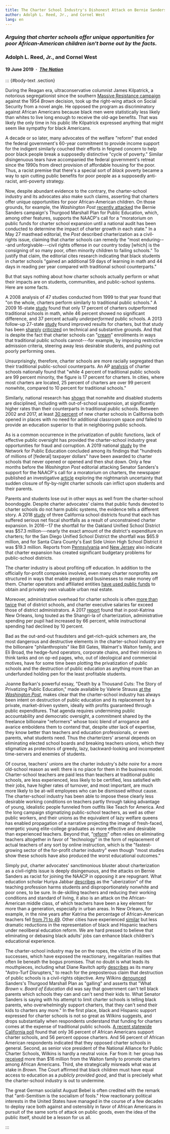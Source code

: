 ```yaml
---
title: The Charter School Industry's Dishonest Attack on Bernie Sanders
author: Adolph L. Reed, Jr., and Cornel West
lang: en
---
```


### _Arguing that charter schools offer unique opportunities for poor African-American children isn't borne out by the facts._

### Adolph L. Reed, Jr., and Cornel West

#### 19 June 2019&ensp;·&ensp;[_The Nation_](https://www.thenation.com/article/bernie-sanders-charter-schools/)

::: {#body-text .section}

During the Reagan era, ultraconservative columnist James Kilpatrick, a notorious segregationist since the southern [Massive Resistance campaign](http://civilrights.woodson.virginia.edu/exhibits/show/massive-resistance/overview) against the 1954 _Brown_ decision, took up the right-wing attack on Social Security from a novel angle. He opposed the program as discriminatory against African Americans because black men were statistically less likely than whites to live long enough to receive the old-age benefits. That was likely the only time in his public life Kilpatrick expressed anything that might seem like sympathy for black Americans.

A decade or so later, many advocates of the welfare "reform" that ended the federal government's 60-year commitment to provide income support for the indigent similarly couched their efforts in feigned concern to help poor black people break a supposedly distinctive "cycle of poverty." Similar disingenuous tears have accompanied the federal government's retreat since the 1990s from direct provision of affordable housing for the poor. Thus, a racist premise that there's a special sort of _black_ poverty became a way to spin cutting public benefits for poor people as a supposedly anti-racist, anti-poverty strategy.

Now, despite abundant evidence to the contrary, the charter-school industry and its advocates also make such claims, asserting that charters offer unique opportunities for poor African-American children. On those grounds, for example, the _Washington Post_ [recently attacked](https://www.washingtonpost.com/opinions/theres-nothing-progressive-about-strangling-charter-schools/2019/05/27/acb80baa-7bfb-11e9-a5b3-34f3edf1351e_story.html) the Bernie Sanders campaign's Thurgood Marshall Plan for Public Education, which, among other features, supports the NAACP's call for a "moratorium on public funds for charter school expansion until a national audit has been conducted to determine the impact of charter growth in each state." In a May 27 masthead editorial, the _Post_ described charterization as a civil-rights issue, claiming that charter schools can remedy the "most enduring---and unforgivable---civil rights offense in our country today \[which\] is the consigning of so many poor, often minority children to failing schools." To justify that claim, the editorial cites research indicating that black students in charter schools "gained an additional 59 days of learning in math and 44 days in reading per year compared with traditional school counterparts."

But that says nothing about how charter schools actually perform or what their impacts are on students, communities, and public-school systems. Here are some facts.

A 2008 analysis of 47 studies conducted from 1999 to that year found that "on the whole, charters perform similarly to traditional public schools." A 2009 16-state [study](https://credo.stanford.edu/sites/g/files/sbiybj6481/f/multiple_choice_executive_summary.pdf) found that only 17 percent of charters outperformed traditional schools in math, while 46 percent showed no significant difference, and 37 percent actually _underperformed_ public schools. A 2013 follow-up 27-state [study](https://credo.stanford.edu/sites/g/files/sbiybj6481/f/ncss_2013_executive_summary.pdf) found improved results for charters, but that study has been [sharply](https://nepc.colorado.edu/sites/default/files/ttr-_credo2013.pdf) [criticized](https://www.huffpost.com/entry/new-orleans-charter-schools-problems-exposed-at-naacp_b_58ff4297e4b0c13feaa5c810) on technical and substantive grounds. And that is despite the fact that charter schools can "[cream](https://nepc.colorado.edu/publication/TCR-Dirty-Dozen)" enrollments in ways that traditional public schools cannot---for example, by imposing restrictive admission criteria, steering away less desirable students, and pushing out poorly performing ones.

Unsurprisingly, therefore, charter schools are more racially segregated than their traditional public-school counterparts. An AP [analysis](https://www.apnews.com/e9c25534dfd44851a5e56bd57454b4f5) of charter schools nationally found that "while 4 percent of traditional public schools are 99 percent minority, the figure is 17 percent for charters. In cities, where most charters are located, 25 percent of charters are over 99 percent nonwhite, compared to 10 percent for traditional schools."

Similarly, national research has [shown](https://www.laprogressive.com/charters-suspend-black-students/) that nonwhite and disabled students are disciplined, including with out-of-school suspension, at significantly higher rates than their counterparts in traditional public schools. Between 2002 and 2017, at least [30 percent](https://www.inthepublicinterest.org/wp-content/uploads/FINAL_ITPI_SpendingBlind_April2017.pdf) of new charter schools in California both opened in places with no need for additional classroom space _and_ failed to provide an education superior to that in neighboring public schools.

As is a common occurrence in the privatization of public functions, lack of effective public oversight has provided the charter-school industry great opportunities for fraud and corruption. A 2019 national [study](https://networkforpubliceducation.org/asleepatthewheel/) by the Network for Public Education concluded among its findings that "hundreds of millions of \[federal\] taxpayer dollars" have been awarded to charter schools that never opened or opened and then shut down. Only a few months before the _Washington Post_ editorial attacking Senator Sanders's support for the NAACP's call for a moratorium on charters, the newspaper published an investigative [article](https://www.washingtonpost.com/local/education/its-absolutely-terrible-when-a-charter-school-closes-what-happens-to-the-kids/2019/01/31/d786350a-1a9e-11e9-88fe-f9f77a3bcb6c_story.html) exploring the nightmarish uncertainty that sudden closure of fly-by-night charter schools can inflict upon students and their parents.

Parents and students lose out in other ways as well from the charter-school boondoggle. Despite charter advocates' claims that public funds devoted to charter schools do not harm public systems, the evidence tells a different story. A 2018 [study](https://www.inthepublicinterest.org/wp-content/uploads/ITPI_Breaking_Point_May2018FINAL.pdf) of three California school districts found that each has suffered serious net fiscal shortfalls as a result of unconstrained charter expansion. In 2016--17 the shortfall for the Oakland Unified School District was \$57.3 million---nearly the exact amount of the district's expenditure on charters; for the San Diego Unified School District the shortfall was \$65.9 million, and for Santa Clara County's East Side Union High School District it was \$19.3 million. Reports from [Pennsylvania](https://triblive.com/news/pennsylvania/school-finance-experts-call-for-charter-school-funding-reforms/) and [New Jersey](https://www.northjersey.com/in-depth/news/watchdog/2019/03/27/nj-charter-schools-nj-tax-money-disappearing/2139903002/) also indicate that charter expansion has created significant budgetary problems for public-school districts.

The charter industry is about profiting off education. In addition to the officially for-profit companies involved, even many charter nonprofits are structured in ways that enable people and businesses to make money off them. Charter operators and affiliated entities [have used public funds](https://www.inthepublicinterest.org/wp-content/uploads/FINAL_ITPI_SpendingBlind_April2017.pdf) to obtain and privately own valuable urban real estate.

Moreover, administrative overhead for charter schools is often [more than twice](https://nepc.colorado.edu/publication/charter-revenue) that of district schools, and charter executive salaries far exceed those of district administrators. A 2017 [report](https://thelensnola.org/2017/01/17/study-says-new-orleans-schools-spend-more-on-administration-and-less-on-teaching-after-charter-transformation/) found that in post-Katrina New Orleans, long touted as the Shangri-la of charterization, administrative spending per pupil had increased by 66 percent, while instructional spending had declined by 10 percent.

Bad as the out-and-out fraudsters and get-rich-quick schemers are, the most dangerous and destructive elements in the charter-school industry are the billionaire "philanthropists" like Bill Gates, Walmart's Walton family, and Eli Broad, the hedge-fund operators, corporate chains, and their minions in think tanks and on op-ed pages, who, out of ideological and commercial motives, have for some time been plotting the privatization of public schools and the destruction of public education as anything more than an underfunded holding pen for the least profitable students.

Joanne Barkan's powerful essay, "Death by a Thousand Cuts: The Story of Privatizing Public Education," made available by Valerie Strauss [at the _Washington Post_](https://www.washingtonpost.com/news/answer-sheet/wp/2018/05/30/what-and-who-is-fueling-the-movement-to-privatize-public-education-and-why-you-should-care/), makes clear that the charter-school industry has always been intent on destruction of public education and its replacement by a private, market-driven system, ideally with profits guaranteed through public expenditures. That agenda requires undermining public accountability and democratic oversight, a commitment shared by the freelance billionaire "reformers" whose toxic blend of arrogance and avarice emboldens them to contend that, despite utter lack of expertise, they know better than teachers and education professionals, or even parents, what students need. Thus the charterizers' arsenal depends on eliminating elected school boards and breaking teachers unions, which they stigmatize as protectors of greedy, lazy, backward-looking and incompetent time-servers and enemies of students.

Of course, teachers' unions are the charter industry's _bête noire_ for a more old-school reason as well: there is no place for them in the business model. Charter-school teachers are paid less than teachers at traditional public schools, are less experienced, less likely to be certified, less satisfied with their jobs, have higher rates of turnover, and most important, are much more likely to be at-will employees who can be dismissed without cause. The charter-school industry has been able to impose these clearly less desirable working conditions on teachers partly through taking advantage of young, idealistic people funneled from outfits like Teach for America. And the long campaign stigmatizing public-school teachers, as well as other public workers, and their unions as the equivalent of lazy welfare queens has enabled propagation of a narrative projecting the image of fresh-faced, energetic young elite-college graduates as more effective and desirable than experienced teachers. Beyond that, "[reform](https://www.thenation.com/article/what-happens-when-your-teacher-robot/)" often relies on eliminating teachers altogether in favor of "technology" in the form of replacement of actual teachers of any sort by online instruction, which is the "fastest-growing sector of the for-profit charter industry" even though "most studies show these schools have also produced the worst educational outcomes."

Simply put, charter advocates' sanctimonious bluster about charterization as a civil-rights issue is deeply disingenuous, and the attacks on Bernie Sanders as racist for joining the NAACP in opposing it are repugnant. What education scholar Huriya Jabbar [describes](https://thehill.com/opinion/education/411750-charter-schools-uberization-of-teaching-profession-hurts-kids-too) as the "uberization" of the teaching profession harms students and disproportionately nonwhite and poor ones, to be sure. In de-skilling teachers and reducing their working conditions and standard of living, it also is an attack on the African-American middle class, of which teachers have been a key element for more than a generation, especially in urban areas. In New Orleans, for example, in the nine years after Katrina the percentage of African-American teachers fell [from 71 to 49](https://educationresearchalliancenola.org/files/publications/ERA1506-Policy-Brief-Teacher-Workforce-Cover.pdf). Other cities have experienced [similar](https://www.bettergov.org/news/declining-numbers-of-black-teachers-at-cps/) but less dramatic reductions in the representation of black and Hispanic teachers under neoliberal education reform. We are hard pressed to believe that eliminating or debasing black adults' jobs can enhance black children's educational experience.

The charter-school industry may be on the ropes, the victim of its own successes, which have exposed the reactionary, inegalitarian realities that often lie beneath the bogus promises. That no doubt is what leads its mouthpieces, including what Diane Ravitch aptly [describes](https://dianeravitch.net/2019/06/05/mercedes-schneider-the-walton-foundation-funds-a-new-grassroots-initiative/) as its many "Astro-Turf Disrupters," to reach for the preposterous claim that destruction of public schools is a civil-rights objective. Amy Wilkins [denounced](https://www.nytimes.com/2019/05/23/us/politics/bernie-sanders-charter-schools.html) Sanders's Thurgood Marshall Plan as "galling" and asserts that "What _Brown_ v. _Board of Education_ did was say that government can't tell black parents which schools they can and can't send their kids to. What Senator Sanders is saying with his attempt to limit charter schools is telling black parents, who overwhelmingly support charters, that they can't send their kids to charters any more." In the first place, black and Hispanic support expressed for charter schools is not so great as Wilkins suggests, and drops substantially when respondents understand that funding for charters comes at the expense of traditional public schools. [A recent statewide California poll](https://www.ppic.org/publication/ppic-statewide-survey-californians-and-education-april-2019/) found that only 36 percent of African Americans support charter schools, and 56 percent oppose charters. And 56 percent of African American respondents indicated that they opposed charter schools in general. Second, as senior vice president of the National Alliance for Public Charter Schools, Wilkins is hardly a neutral voice. Far from it: her group has [received](https://www.usnews.com/news/us/articles/2018-12-24/walmart-heirs-promote-charter-schools-among-black-community) more than \$16 million from the Walton family to promote charters among African Americans. Third, she strategically misreads what was at stake in _Brown_. The Court affirmed that black children must have equal access to education as a _publicly provided good_, and that is precisely what the charter-school industry is out to undermine.

The great German socialist August Bebel is often credited with the remark that "anti-Semitism is the socialism of fools." How reactionary political interests in the United States have managed in the course of a few decades to deploy race both against and ostensibly in favor of African Americans in pursuit of the same sorts of attack on public goods, even the idea of the public itself, should be a lesson for us all.

:::
